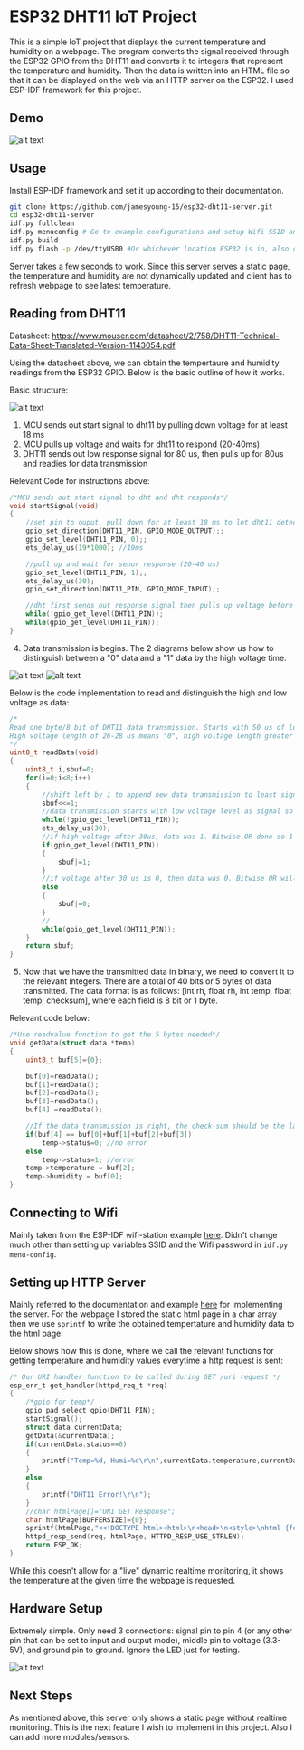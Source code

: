 # ESP32 DHT11 IoT Project
This is a simple IoT project that displays the current temperature and humidity on a webpage. The program converts the signal received through the ESP32 GPIO from the DHT11 and converts it to integers that represent the temperature and humidity. Then the data is written into an HTML file so that it can be displayed on the web via an HTTP server on the ESP32. I used ESP-IDF framework for this project.

## Demo
![alt text](https://github.com/jamesyoung-15/esp32-dht11-server/blob/main/images/esp-dht11-demo.gif)

## Usage
Install ESP-IDF framework and set it up according to their documentation.
``` bash
git clone https://github.com/jamesyoung-15/esp32-dht11-server.git
cd esp32-dht11-server
idf.py fullclean
idf.py menuconfig # Go to example configurations and setup Wifi SSID and password
idf.py build
idf.py flash -p /dev/ttyUSB0 #Or whichever location ESP32 is in, also check permissions
```
Server takes a few seconds to work. Since this server serves a static page, the temperature and humidity are not dynamically updated and client has to refresh webpage to see latest temperature.

## Reading from DHT11
Datasheet: https://www.mouser.com/datasheet/2/758/DHT11-Technical-Data-Sheet-Translated-Version-1143054.pdf

Using the datasheet above, we can obtain the tempertaure and humidity readings from the ESP32 GPIO. Below is the basic outline of how it works.

Basic structure:

![alt text](./images/dht11-diagram-1.png)
1. MCU sends out start signal to dht11 by pulling down voltage for at least 18 ms
2. MCU pulls up voltage and waits for dht11 to respond (20-40ms)
3. DHT11 sends out low response signal for 80 us, then pulls up for 80us and readies for data transmission

Relevant Code for instructions above:
``` C
/*MCU sends out start signal to dht and dht responds*/
void startSignal(void)
{ 
    //set pin to ouput, pull down for at least 18 ms to let dht11 detect signal
    gpio_set_direction(DHT11_PIN, GPIO_MODE_OUTPUT);;      
    gpio_set_level(DHT11_PIN, 0);;       
    ets_delay_us(19*1000); //19ms   

    //pull up and wait for senor response (20-40 us)
    gpio_set_level(DHT11_PIN, 1);;
    ets_delay_us(30);
    gpio_set_direction(DHT11_PIN, GPIO_MODE_INPUT);;

    //dht first sends out response signal then pulls up voltage before starting data transmission
    while(!gpio_get_level(DHT11_PIN));
    while(gpio_get_level(DHT11_PIN));
}

```


4. Data transmission is begins. The 2 diagrams below show us how to distinguish between a "0" data and a "1" data by the high voltage time.

![alt text](./images/dht11-diagram-3.png)
![alt text](./images/dht11-diagram-4.png)

Below is the code implementation to read and distinguish the high and low voltage as data:
``` C
/*
Read one byte/8 bit of DHT11 data transmission. Starts with 50 us of low voltage to signal new data then a high voltage for data.
High voltage length of 26-28 us means "0", high voltage length greater than that is 1.
*/
uint8_t readData(void)
{ 
    uint8_t i,sbuf=0;
    for(i=0;i<8;i++)
    {
        //shift left by 1 to append new data transmission to least significant bit, eg. 00000001 becomes 00000010
        sbuf<<=1;
        //data transmission starts with low voltage level as signal so we skip this, then we add 30 us delay so that if data is 0 (26-28 us) then voltage after 30 us will pull down to 0
        while(!gpio_get_level(DHT11_PIN));
        ets_delay_us(30);
        //if high voltage after 30us, data was 1. Bitwise OR done so 1 bit will be added to the least significant bit eg. 00000010 becomes 00000011
        if(gpio_get_level(DHT11_PIN))
        {
            sbuf|=1;  
        }
        //if voltage after 30 us is 0, then data was 0. Bitwise OR will be done basically making the least significant bit 0 eg. 00000010 becomes 00000010
        else
        {
            sbuf|=0;
        }
        //
        while(gpio_get_level(DHT11_PIN));
    }
    return sbuf;   
}
```

5. Now that we have the transmitted data in binary, we need to convert it to the relevant integers. There are a total of 40 bits or 5 bytes of data transmitted. The data format is as follows: [int rh, float rh, int temp, float temp, checksum], where each field is 8 bit or 1 byte. 

Relevant code below:
``` C
/*Use readvalue function to get the 5 bytes needed*/
void getData(struct data *temp)
{
    uint8_t buf[5]={0};

    buf[0]=readData();
    buf[1]=readData();
    buf[2]=readData();
    buf[3]=readData();
    buf[4] =readData();

    //If the data transmission is right, the check-sum should be the last 8bit of "8bit integral RH data + 8bit decimal RH data + 8bit integral T data + 8bit decimal T data".
    if(buf[4] == buf[0]+buf[1]+buf[2]+buf[3])
        temp->status=0; //no error
    else
        temp->status=1; //error
    temp->temperature = buf[2];
    temp->humidity = buf[0];
} 
```

## Connecting to Wifi
Mainly taken from the ESP-IDF wifi-station example [here](https://github.com/espressif/esp-idf/tree/master/examples/wifi/getting_started/station). Didn't change much other than setting up variables SSID and the Wifi password in `idf.py menu-config`.

## Setting up HTTP Server
Mainly referred to the documentation and example [here](https://docs.espressif.com/projects/esp-idf/en/latest/esp32/api-reference/protocols/esp_http_server.html) for implementing the server. For the webpage I stored the static html page in a char array then we use `sprintf` to write the obtained tempertature and humidity data to the html page. 

Below shows how this is done, where we call the relevant functions for getting temperature and humidity values everytime a http request is sent:

``` C
/* Our URI handler function to be called during GET /uri request */
esp_err_t get_handler(httpd_req_t *req)
{
    /*gpio for temp*/
    gpio_pad_select_gpio(DHT11_PIN);
    startSignal();
    struct data currentData;
    getData(&currentData);
    if(currentData.status==0)
    {    
        printf("Temp=%d, Humi=%d\r\n",currentData.temperature,currentData.humidity);
    }
    else
    {
        printf("DHT11 Error!\r\n");
    }
    //char htmlPage[]="URI GET Response";
    char htmlPage[BUFFERSIZE]={0};
    sprintf(htmlPage,"<<!DOCTYPE html><html>\n<head>\n<style>\nhtml {font-family: sans-serif; text-align: center;}\n</style>\n</head>\n<body>\n<div>\n<h1>ESP32 IoT Server</h1>\n</div>\n<div>\n<h3>Temperature and Humidity Monitor</h3>\n<p>DHT11 Temperature Reading: %d&deg;C</p>\n<p>DHT11 Humidity Reading: %d%%</p>\n</div>\n</body>\n</html> >",currentData.temperature,currentData.humidity);
    httpd_resp_send(req, htmlPage, HTTPD_RESP_USE_STRLEN);
    return ESP_OK;
}
```
While this doesn't allow for a "live" dynamic realtime monitoring, it shows the temperature at the given time the webpage is requested.

## Hardware Setup
Extremely simple. Only need 3 connections: signal pin to pin 4 (or any other pin that can be set to input and output mode), middle pin to voltage (3.3-5V), and ground pin to ground. Ignore the LED just for testing.

![alt text](./images/esp32.jpg)

## Next Steps
As mentioned above, this server only shows a static page without realtime monitoring. This is the next feature I wish to implement in this project. Also I can add more modules/sensors.